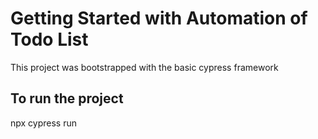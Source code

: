 # Getting Started with Automation of Todo List

This project was bootstrapped with the basic cypress framework

## To run the project

npx cypress run
